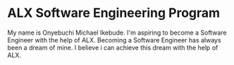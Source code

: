 # ALX Software Engineering Program
My name is Onyebuchi Michael Ikebude.
I'm aspiring to become a Software Engineer with the help of ALX.
Becoming a Software Engineer has always been a dream of mine.
I believe i can achieve this dream with the help of ALX.

